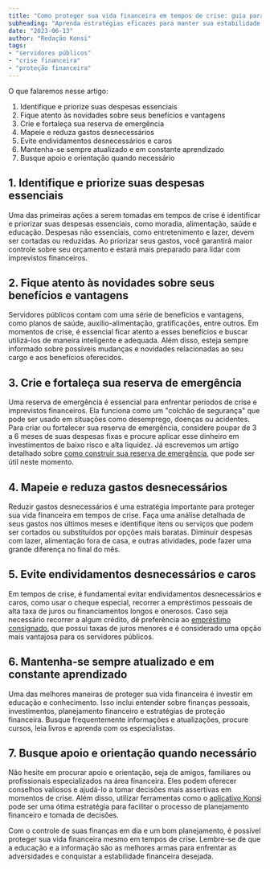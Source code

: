 ```yaml
---
title: "Como proteger sua vida financeira em tempos de crise: guia para servidores públicos"
subheading: "Aprenda estratégias eficazes para manter sua estabilidade financeira, mesmo em condições adversas."
date: "2023-06-13"
author: "Redação Konsi"
tags:
- "servidores públicos"
- "crise financeira"
- "proteção financeira"
---
```


O que falaremos nesse artigo:
1. Identifique e priorize suas despesas essenciais
2. Fique atento às novidades sobre seus benefícios e vantagens
3. Crie e fortaleça sua reserva de emergência
4. Mapeie e reduza gastos desnecessários
5. Evite endividamentos desnecessários e caros
6. Mantenha-se sempre atualizado e em constante aprendizado
7. Busque apoio e orientação quando necessário

## 1. Identifique e priorize suas despesas essenciais

Uma das primeiras ações a serem tomadas em tempos de crise é identificar e priorizar suas despesas essenciais, como moradia, alimentação, saúde e educação. Despesas não essenciais, como entretenimento e lazer, devem ser cortadas ou reduzidas. Ao priorizar seus gastos, você garantirá maior controle sobre seu orçamento e estará mais preparado para lidar com imprevistos financeiros.

## 2. Fique atento às novidades sobre seus benefícios e vantagens

Servidores públicos contam com uma série de benefícios e vantagens, como planos de saúde, auxílio-alimentação, gratificações, entre outros. Em momentos de crise, é essencial ficar atento a esses benefícios e buscar utilizá-los de maneira inteligente e adequada. Além disso, esteja sempre informado sobre possíveis mudanças e novidades relacionadas ao seu cargo e aos benefícios oferecidos.

## 3. Crie e fortaleça sua reserva de emergência

Uma reserva de emergência é essencial para enfrentar períodos de crise e imprevistos financeiros. Ela funciona como um "colchão de segurança" que pode ser usado em situações como desemprego, doenças ou acidentes. Para criar ou fortalecer sua reserva de emergência, considere poupar de 3 a 6 meses de suas despesas fixas e procure aplicar esse dinheiro em investimentos de baixo risco e alta liquidez. Já escrevemos um artigo detalhado sobre [como construir sua reserva de emergência](a-importncia-da-reserva-de-emergncia-e-como-constru-la-com-inteligncia-financeira.md), que pode ser útil neste momento.

## 4. Mapeie e reduza gastos desnecessários

Reduzir gastos desnecessários é uma estratégia importante para proteger sua vida financeira em tempos de crise. Faça uma análise detalhada de seus gastos nos últimos meses e identifique itens ou serviços que podem ser cortados ou substituídos por opções mais baratas. Diminuir despesas com lazer, alimentação fora de casa, e outras atividades, pode fazer uma grande diferença no final do mês.

## 5. Evite endividamentos desnecessários e caros

Em tempos de crise, é fundamental evitar endividamentos desnecessários e caros, como usar o cheque especial, recorrer a empréstimos pessoais de alta taxa de juros ou financiamentos longos e onerosos. Caso seja necessário recorrer a algum crédito, dê preferência ao [empréstimo consignado](5-motivos-para-escolher-o-credito-consignado-publico.md), que possui taxas de juros menores e é considerado uma opção mais vantajosa para os servidores públicos.

## 6. Mantenha-se sempre atualizado e em constante aprendizado

Uma das melhores maneiras de proteger sua vida financeira é investir em educação e conhecimento. Isso inclui entender sobre finanças pessoais, investimentos, planejamento financeiro e estratégias de proteção financeira. Busque frequentemente informações e atualizações, procure cursos, leia livros e aprenda com os especialistas.

## 7. Busque apoio e orientação quando necessário

Não hesite em procurar apoio e orientação, seja de amigos, familiares ou profissionais especializados na área financeira. Eles podem oferecer conselhos valiosos e ajudá-lo a tomar decisões mais assertivas em momentos de crise. Além disso, utilizar ferramentas como o [aplicativo Konsi](Algoritmo-Kon.md) pode ser uma ótima estratégia para facilitar o processo de planejamento financeiro e tomada de decisões.

Com o controle de suas finanças em dia e um bom planejamento, é possível proteger sua vida financeira mesmo em tempos de crise. Lembre-se de que a educação e a informação são as melhores armas para enfrentar as adversidades e conquistar a estabilidade financeira desejada.